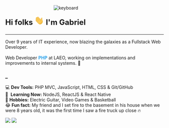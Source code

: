 <img src="https://imagizer.imageshack.com/img923/7332/7XsapR.png" min-width="400px" max-width="400px" width="350px" align="right" alt="keyboard">
<h3 style="font-size:24px;"> Hi folks <img src="https://github.com/Parply/Parply/blob/master/.github/Hi.gif?raw=true" width="30px"> I'm Gabriel </h3> 
<hr/>
<p align="left"> 
  Over 9 years of IT experience, now blazing the galaxies as a Fullstack Web Developer. <br><br>
  Web Developer <strong style="color:#2BA2EA;">PHP</strong> at LAEO, working on implementations and improvements to internal systems. 🚀
</p> 
<h3 style="font-weight:bold;">_</h3>
<p>
💻 <strong>Dev Tools:</strong> PHP MVC, JavaScript, HTML, CSS & Git/GitHub <br/>
📘  &nbsp;<strong>Learning Now:</strong> NodeJS, ReactJS & React Native <br/>
🏀 <strong>Hobbies:</strong> Electric Guitar, Video Games & Basketball </br>
😂 <strong>Fun fact:</strong> My friend and I set fire to the basement in his house when we were 8 years old, it was the first time I saw a fire truck up close 🔥
</p>

<a href="mailto:gabtech@gabtech.com.br"><img src="https://img.shields.io/badge/Email-000?style=for-the-badge&logo=gmail&logoColor=white" /></a> <a target="_blank" href="https://www.instagram.com/eugb_"><img src="https://img.shields.io/badge/Instagram-000?style=for-the-badge&logo=instagram&logoColor=white" /></a>
